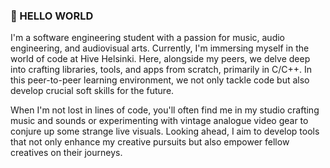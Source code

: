 ### 👋 HELLO WORLD

I'm a software engineering student with a passion for music, audio engineering, and audiovisual arts. Currently, I'm immersing myself in the world of code at Hive Helsinki. Here, alongside my peers, we delve deep into crafting libraries, tools, and apps from scratch, primarily in C/C++. In this peer-to-peer learning environment, we not only tackle code but also develop crucial soft skills for the future.

When I'm not lost in lines of code, you'll often find me in my studio crafting music and sounds or experimenting with vintage analogue video gear to conjure up some strange live visuals. Looking ahead, I aim to develop tools that not only enhance my creative pursuits but also empower fellow creatives on their journeys.
